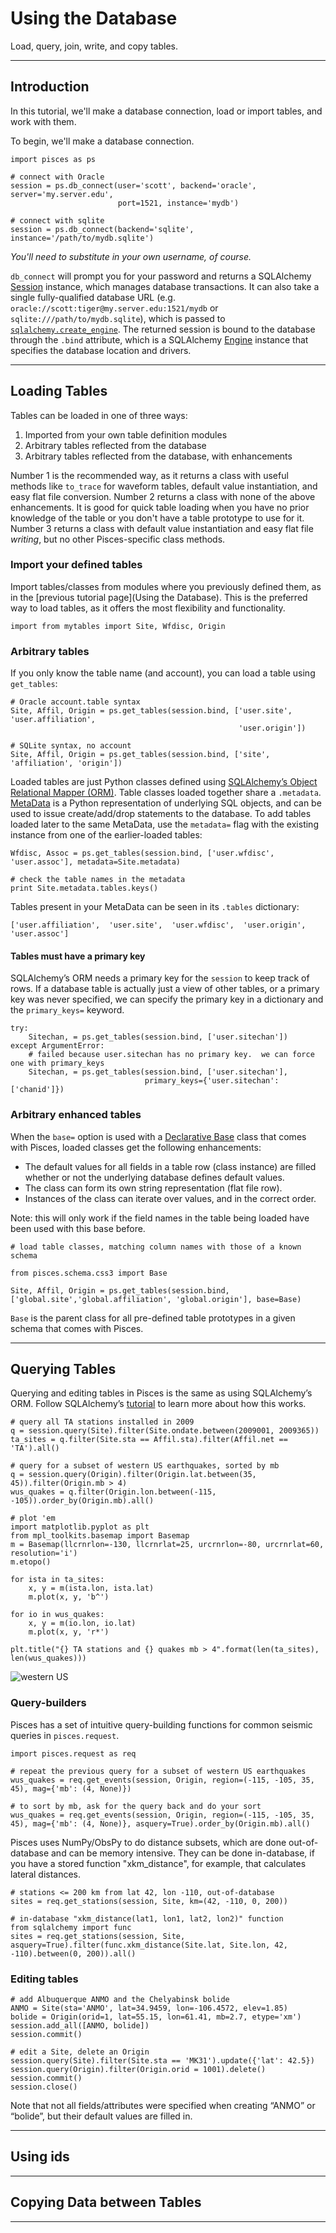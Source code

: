 # Using the Database

Load, query, join, write, and copy tables.


---


## Introduction

In this tutorial, we'll make a database connection, load or import tables, and work with them.

To begin, we'll make a database connection.  

    import pisces as ps

    # connect with Oracle
    session = ps.db_connect(user='scott', backend='oracle', server='my.server.edu', 
                            port=1521, instance='mydb')

    # connect with sqlite 
    session = ps.db_connect(backend='sqlite', instance='/path/to/mydb.sqlite')

_You'll need to substitute in your own username, of course._

`db_connect` will prompt you for your password and returns a SQLAlchemy
[Session](http://docs.sqlalchemy.org/en/rel_0_8/orm/session.html)
instance, which manages database transactions. It can also take a single
fully-qualified database URL (e.g. `oracle://scott:tiger@my.server.edu:1521/mydb` or
`sqlite:///path/to/mydb.sqlite`), which is passed to
[`sqlalchemy.create_engine`](http://docs.sqlalchemy.org/en/rel_0_8/core/engines.html#sqlalchemy.create_engine).
The returned session is bound to the database through the `.bind` attribute,
which is a SQLAlchemy [Engine](http://docs.sqlalchemy.org/en/rel_0_9/core/engines.html) instance that specifies the database
location and drivers.


---

## Loading Tables

Tables can be loaded in one of three ways: 

1. Imported from your own table definition modules
2. Arbitrary tables reflected from the database
3. Arbitrary tables reflected from the database, with enhancements

Number 1 is the recommended way, as it returns a class with useful methods like `to_trace` for waveform tables, default value instantiation, and easy flat file conversion.
Number 2 returns a class with none of the above enhancements.
It is good for quick table loading when you have no prior knowledge of the table or you don't have a table prototype to use for it.
Number 3 returns a class with default value instantiation and easy flat file _writing_, but no other Pisces-specific class methods.

### Import your defined tables

Import tables/classes from modules where you previously defined them, as in the [previous tutorial page](Using the Database).
This is the preferred way to load tables, as it offers the most flexibility and functionality.

    import from mytables import Site, Wfdisc, Origin
    


### Arbitrary tables

If you only know the table name (and account), you can load a table using `get_tables`:

    # Oracle account.table syntax
    Site, Affil, Origin = ps.get_tables(session.bind, ['user.site', 'user.affiliation', 
                                                       'user.origin'])

    # SQLite syntax, no account
    Site, Affil, Origin = ps.get_tables(session.bind, ['site', 'affiliation', 'origin'])

Loaded tables are just Python classes defined using [SQLAlchemy’s Object Relational Mapper (ORM)](http://docs.sqlalchemy.org/en/rel_0_8/orm/).
Table classes loaded together share a `.metadata`.
[MetaData](http://docs.sqlalchemy.org/en/rel_0_8/core/metadata.html#sqlalchemy.schema.MetaData)
is a Python representation of underlying SQL objects, and can be used to
issue create/add/drop statements to the database. To add tables loaded
later to the same MetaData, use the `metadata=` flag with the existing
instance from one of the earlier-loaded tables:

    Wfdisc, Assoc = ps.get_tables(session.bind, ['user.wfdisc', 'user.assoc'], metadata=Site.metadata)

    # check the table names in the metadata
    print Site.metadata.tables.keys()

Tables present in your MetaData can be seen in its `.tables` dictionary:

    ['user.affiliation',  'user.site',  'user.wfdisc',  'user.origin',  'user.assoc']

#### Tables must have a primary key

SQLAlchemy’s ORM needs a primary key for the `session` to keep track of rows. If a database table is actually just a view of other tables, or a primary key was never specified,
we can specify the primary key in a dictionary and the `primary_keys=` keyword.

    try:
        Sitechan, = ps.get_tables(session.bind, ['user.sitechan'])
    except ArgumentError:
        # failed because user.sitechan has no primary key.  we can force one with primary_keys
        Sitechan, = ps.get_tables(session.bind, ['user.sitechan'], 
                                  primary_keys={'user.sitechan': ['chanid']})


### Arbitrary enhanced tables

When the `base=` option is used with a [Declarative Base](http://docs.sqlalchemy.org/en/rel_0_9/orm/extensions/declarative.html) class that comes with Pisces,
loaded classes get the following enhancements:

* The default values for all fields in a table row (class instance) are filled whether or not the underlying database defines default values.
* The class can form its own string representation (flat file row).
* Instances of the class can iterate over values, and in the correct order.

Note: this will only work if the field names in the table being loaded have been used with this base before.

    # load table classes, matching column names with those of a known schema

    from pisces.schema.css3 import Base

    Site, Affil, Origin = ps.get_tables(session.bind, ['global.site','global.affiliation', 'global.origin'], base=Base)

`Base` is the parent class for all pre-defined table prototypes in a given schema that comes with Pisces. 

---

## Querying Tables

Querying and editing tables in Pisces is the same as using SQLAlchemy’s
ORM. Follow SQLAlchemy’s
[tutorial](http://docs.sqlalchemy.org/en/rel_0_8/orm/tutorial.html) to
learn more about how this works.

    # query all TA stations installed in 2009
    q = session.query(Site).filter(Site.ondate.between(2009001, 2009365))
    ta_sites = q.filter(Site.sta == Affil.sta).filter(Affil.net == 'TA').all()

    # query for a subset of western US earthquakes, sorted by mb
    q = session.query(Origin).filter(Origin.lat.between(35, 45)).filter(Origin.mb > 4)
    wus_quakes = q.filter(Origin.lon.between(-115, -105)).order_by(Origin.mb).all()

    # plot 'em
    import matplotlib.pyplot as plt
    from mpl_toolkits.basemap import Basemap
    m = Basemap(llcrnrlon=-130, llcrnrlat=25, urcrnrlon=-80, urcrnrlat=60, resolution='i')
    m.etopo()

    for ista in ta_sites:
        x, y = m(ista.lon, ista.lat)
        m.plot(x, y, 'b^')

    for io in wus_quakes:
        x, y = m(io.lon, io.lat)
        m.plot(x, y, 'r*')

    plt.title("{} TA stations and {} quakes mb > 4".format(len(ta_sites), len(wus_quakes)))

<!-- ![](https://raw.github.com/jkmacc-LANL/pisces/dev/docs/data/wUS.png "western US") -->
![western US](https://raw.github.com/jkmacc-LANL/pisces/dev/docs/data/wUS.png "western US")
<!-- ![primary tables](https://raw.github.com/jkmacc-LANL/pisces/dev/docs/data/css3_primary.png "primary tables") -->

### Query-builders

Pisces has a set of intuitive query-building functions for common
seismic queries in `pisces.request`.

    import pisces.request as req

    # repeat the previous query for a subset of western US earthquakes
    wus_quakes = req.get_events(session, Origin, region=(-115, -105, 35, 45), mag={'mb': (4, None)})

    # to sort by mb, ask for the query back and do your sort
    wus_quakes = req.get_events(session, Origin, region=(-115, -105, 35, 45), mag={'mb': (4, None)}, asquery=True).order_by(Origin.mb).all()

Pisces uses NumPy/ObsPy to do distance subsets, which are done out-of-database and can be memory intensive. 
They can be done in-database, if you have a stored function "xkm_distance", for example, that calculates lateral distances.

    # stations <= 200 km from lat 42, lon -110, out-of-database
    sites = req.get_stations(session, Site, km=(42, -110, 0, 200))

    # in-database "xkm_distance(lat1, lon1, lat2, lon2)" function
    from sqlalchemy import func
    sites = req.get_stations(session, Site, asquery=True).filter(func.xkm_distance(Site.lat, Site.lon, 42, -110).between(0, 200)).all()


### Editing tables

    # add Albuquerque ANMO and the Chelyabinsk bolide
    ANMO = Site(sta='ANMO', lat=34.9459, lon=-106.4572, elev=1.85)
    bolide = Origin(orid=1, lat=55.15, lon=61.41, mb=2.7, etype='xm')
    session.add_all([ANMO, bolide])
    session.commit()

    # edit a Site, delete an Origin
    session.query(Site).filter(Site.sta == 'MK31').update({'lat': 42.5})
    session.query(Origin).filter(Origin.orid = 1001).delete()
    session.commit()
    session.close()

Note that not all fields/attributes were specified when creating “ANMO”
or “bolide”, but their default values are filled in.

---

## Using ids

---

## Copying Data between Tables




---------




